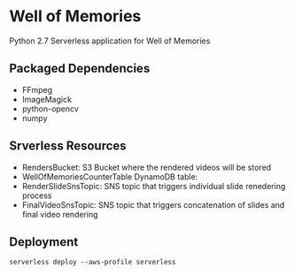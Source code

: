 # Well of Memories #

Python 2.7 Serverless application for Well of Memories

## Packaged Dependencies ##
* FFmpeg
* ImageMagick
* python-opencv
* numpy

## Srverless Resources ##
* RendersBucket: 
S3 Bucket where the rendered videos will be stored
* WellOfMemoriesCounterTable
DynamoDB table: 
* RenderSlideSnsTopic: 
SNS topic that triggers individual slide renedering process
* FinalVideoSnsTopic: 
SNS topic that triggers concatenation of slides and final video rendering

## Deployment ##
```serverless deploy --aws-profile serverless```